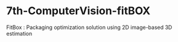 # 7th-ComputerVision-fitBOX
FitBox : Packaging optimization solution using 2D image-based 3D estimation
